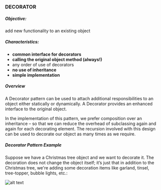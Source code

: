 ### DECORATOR

##### Objective:
add new functionality to an existing object

##### Characteristics:

- **common interface for decorators**
- **calling the original object method (always!)**
- any order of use of decorators
- **no use of inheritance**
- **simple implementation**

##### Overview

A Decorator pattern can be used to attach additional responsibilities to an object either statically or dynamically. A Decorator provides an enhanced interface to the original object.

In the implementation of this pattern, we prefer composition over an inheritance – so that we can reduce the overhead of subclassing again and again for each decorating element. The recursion involved with this design can be used to decorate our object as many times as we require.

##### Decorator Pattern Example
Suppose we have a Christmas tree object and we want to decorate it. The decoration does not change the object itself; it’s just that in addition to the Christmas tree, we're adding some decoration items like garland, tinsel, tree-topper, bubble lights, etc.:

![alt text](https://www.baeldung.com/wp-content/uploads/2017/09/8poz64T.jpg)
